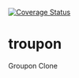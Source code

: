 [![Coverage Status](https://coveralls.io/repos/andela/troupon/badge.svg?branch=feature-search&service=github)](https://coveralls.io/github/andela/troupon?branch=feature-search)
# troupon
Groupon Clone
